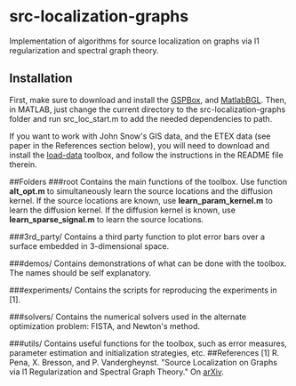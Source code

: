 # src-localization-graphs
Implementation of algorithms for source localization on graphs via l1 regularization and spectral graph theory.

## Installation
First, make sure to download and install the [GSPBox](https://lts2.epfl.ch/gsp/), and [MatlabBGL](http://dgleich.github.io/matlab-bgl/). Then, in MATLAB, just change the current directory to the src-localization-graphs folder and run src\_loc\_start.m to add the needed dependencies to path.

If you want to work with John Snow's GIS data, and the ETEX data (see paper in the References section below), you will need to download and install the [load-data](https://github.com/rodrigo-pena/load-data) toolbox, and follow the instructions in the README file therein.

##Folders
###root
Contains the main functions of the toolbox. Use function **alt\_opt.m** to simultaneously learn the source locations and the diffusion kernel. If the source locations are known, use **learn\_param\_kernel.m** to learn the diffusion kernel. If the diffusion kernel is known, use **learn\_sparse\_signal.m** to learn the source locations.

###3rd_party/
Contains a third party function to plot error bars over a surface embedded in 3-dimensional space.

###demos/
Contains demonstrations of what can be done with the toolbox. The names should be self explanatory.

###experiments/
Contains the scripts for reproducing the experiments in [1].

###solvers/
Contains the numerical solvers used in the alternate optimization problem: FISTA, and Newton's method.

###utils/
Contains useful functions for the toolbox, such as error measures, parameter estimation and initialization strategies, etc.
##References
[1] R. Pena, X. Bresson, and P. Vandergheynst. "Source Localization on Graphs via l1 Regularization and Spectral Graph Theory." On [arXiv](arXiv:1603.07584).
